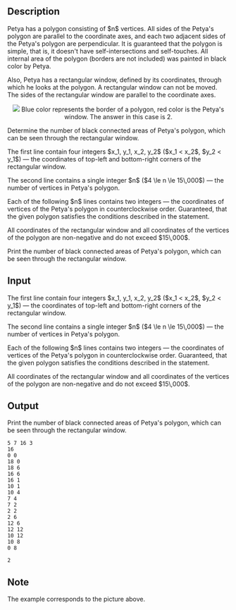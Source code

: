 ## Description

<div><p>Petya has a polygon consisting of $n$ vertices. All sides of the Petya's polygon are parallel to the coordinate axes, and each two adjacent sides of the Petya's polygon are perpendicular. It is guaranteed that the polygon is simple, that is, it doesn't have self-intersections and self-touches. All internal area of the polygon (borders are not included) was painted in black color by Petya.</p><p>Also, Petya has a rectangular window, defined by its coordinates, through which he looks at the polygon. A rectangular window can not be moved. The sides of the rectangular window are parallel to the coordinate axes.</p><center> <img class="tex-graphics" src="file://wpBVuyo2.png" style="max-width: 100.0%;max-height: 100.0%;">   <span class="tex-font-size-small">Blue color represents the border of a polygon, red color is the Petya's window. The answer in this case is 2.</span> </center><p>Determine the number of black connected areas of Petya's polygon, which can be seen through the rectangular window.</p></div><div class="input-specification"><p>The first line contain four integers $x_1, y_1, x_2, y_2$ ($x_1 &lt; x_2$, $y_2 &lt; y_1$) — the coordinates of top-left and bottom-right corners of the rectangular window. </p><p>The second line contains a single integer $n$ ($4 \le n \le 15\,000$) — the number of vertices in Petya's polygon.</p><p>Each of the following $n$ lines contains two integers — the coordinates of vertices of the Petya's polygon in counterclockwise order. Guaranteed, that the given polygon satisfies the conditions described in the statement.</p><p>All coordinates of the rectangular window and all coordinates of the vertices of the polygon are non-negative and do not exceed $15\,000$.</p></div><div class="output-specification"><p>Print the number of black connected areas of Petya's polygon, which can be seen through the rectangular window.</p></div>

## Input

<p>The first line contain four integers $x_1, y_1, x_2, y_2$ ($x_1 &lt; x_2$, $y_2 &lt; y_1$) — the coordinates of top-left and bottom-right corners of the rectangular window. </p><p>The second line contains a single integer $n$ ($4 \le n \le 15\,000$) — the number of vertices in Petya's polygon.</p><p>Each of the following $n$ lines contains two integers — the coordinates of vertices of the Petya's polygon in counterclockwise order. Guaranteed, that the given polygon satisfies the conditions described in the statement.</p><p>All coordinates of the rectangular window and all coordinates of the vertices of the polygon are non-negative and do not exceed $15\,000$.</p>

## Output

<p>Print the number of black connected areas of Petya's polygon, which can be seen through the rectangular window.</p>





```input1
5 7 16 3
16
0 0
18 0
18 6
16 6
16 1
10 1
10 4
7 4
7 2
2 2
2 6
12 6
12 12
10 12
10 8
0 8

```




```output1
2
```



## Note

<p>The example corresponds to the picture above.</p>
